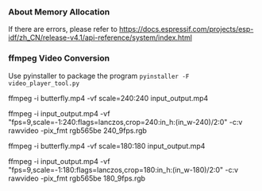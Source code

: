 ### About Memory Allocation
If there are errors, please refer to https://docs.espressif.com/projects/esp-idf/zh_CN/release-v4.1/api-reference/system/index.html

### ffmpeg Video Conversion
Use pyinstaller to package the program `pyinstaller -F video_player_tool.py`

ffmpeg -i butterfly.mp4 -vf scale=240:240 input_output.mp4

ffmpeg -i input_output.mp4 -vf "fps=9,scale=-1:240:flags=lanczos,crop=240:in_h:(in_w-240)/2:0" -c:v rawvideo -pix_fmt rgb565be 240_9fps.rgb

ffmpeg -i butterfly.mp4 -vf scale=180:180 input_output.mp4

ffmpeg -i input_output.mp4 -vf "fps=9,scale=-1:180:flags=lanczos,crop=180:in_h:(in_w-180)/2:0" -c:v rawvideo -pix_fmt rgb565be 180_9fps.rgb